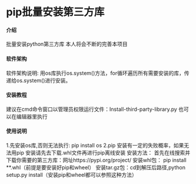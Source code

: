 # pip批量安装第三方库

#### 介绍
批量安装python第三方库
本人将会不断的完善本项目
#### 软件架构
软件架构说明:
用os库执行os.system()方法，for循环遍历所有需要安装的库，传递给os.system()进行安装。
#### 安装教程

建议在cmd命令窗口以管理员权限运行文件：Install-third-party-library.py
也可以在编辑器里执行

#### 使用说明
1.先安装os库,否则无法执行:
    pip install os
2.pip 安装有一定的失败概率，如果无法用pip 安装请先去下载.whl文件再进行pip离线安装
安装方法：
首先在线搜索并下载你需要的第三方库：网址https://pypi.org/project/
安装whl包： pip install  **.whl（前提是要安装好pip和wheel）
安装tar.gz包：cd到解压后路径,python setup.py install（安装pip和wheel都可以参照这种方法）